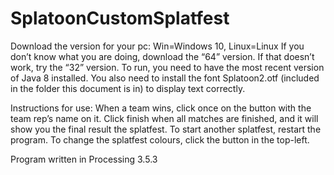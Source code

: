 # SplatoonCustomSplatfest
Download the version for your pc: Win=Windows 10, Linux=Linux
If you don’t know what you are doing, download the “64” version. If that doesn’t work, try the “32” version.
To run, you need to have the most recent version of Java 8 installed.
You also need to install the font Splatoon2.otf (included in the folder this document is in) to display text correctly.

Instructions for use:
When a team wins, click once on the button with the team rep’s name on it. Click finish when all matches are finished, and it will show you the final result the splatfest.
To start another splatfest, restart the program.
To change the splatfest colours, click the button in the top-left.


Program written in Processing 3.5.3
